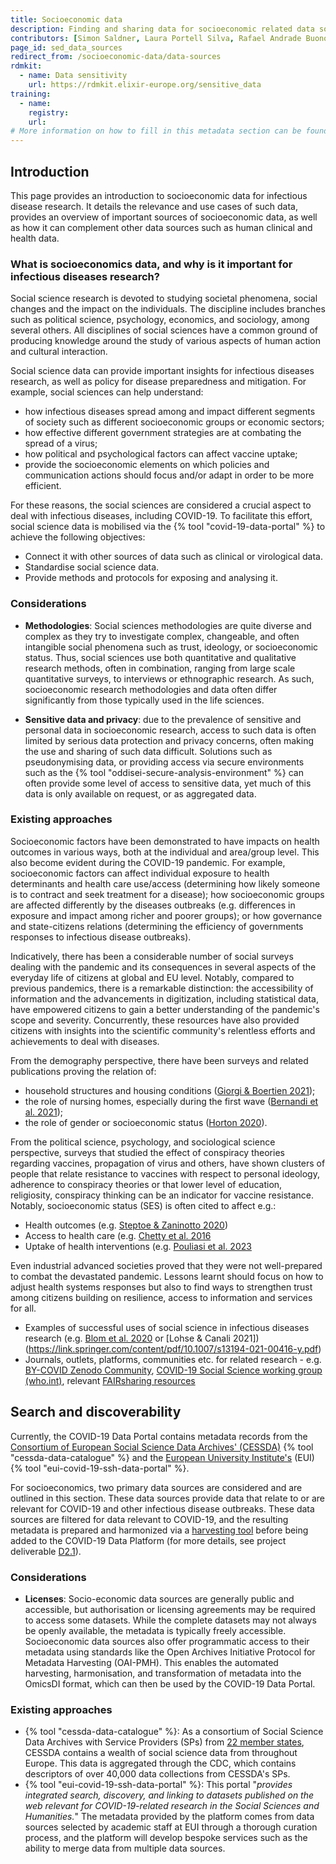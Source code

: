 ```yaml
---
title: Socioeconomic data
description: Finding and sharing data for socioeconomic related data sources.
contributors: [Simon Saldner, Laura Portell Silva, Rafael Andrade Buono, Mari Kleemola, Dimitra Kondyli, Markus Tuominen, Vasso Kalaitzi]
page_id: sed_data_sources
redirect_from: /socioeconomic-data/data-sources
rdmkit:
  - name: Data sensitivity
    url: https://rdmkit.elixir-europe.org/sensitive_data
training:
  - name:
    registry:
    url:
# More information on how to fill in this metadata section can be found here https://www.infectious-diseases-toolkit.org/contribute/page-metadata
---
```


## Introduction

This page provides an introduction to socioeconomic data for infectious disease research. It details the relevance and use cases of such data, provides an overview of important sources of socioeconomic data, as well as how it can complement other data sources such as human clinical and health data.

### What is socioeconomics data, and why is it important for infectious diseases research?

Social science research is devoted to studying societal phenomena, social changes and the impact on the individuals. The discipline includes branches such as political science, psychology, economics, and sociology, among several others. All disciplines of social sciences have a common ground of producing knowledge around the study of various aspects of human action and cultural interaction.

Social science data can provide important insights for infectious diseases research, as well as policy for disease preparedness and mitigation. For example, social sciences can help understand:

- how infectious diseases spread among and impact different segments of society such as different socioeconomic groups or economic sectors;
- how effective different government strategies are at combating the spread of a virus;
- how political and psychological factors can affect vaccine uptake;
- provide the socioeconomic elements on which policies and communication actions should focus and/or adapt in order to be more efficient.

For these reasons, the social sciences are considered a crucial aspect to deal with infectious diseases, including COVID-19. To facilitate this effort, social science data is mobilised via the {% tool "covid-19-data-portal" %} to achieve the following objectives:

- Connect it with other sources of data such as clinical or virological data.
- Standardise social science data.
- Provide methods and protocols for exposing and analysing it. 

### Considerations

- **Methodologies**: Social sciences methodologies are quite diverse and complex as they try to investigate complex, changeable, and often intangible social phenomena such as trust, ideology, or socioeconomic status. Thus, social sciences use both quantitative and qualitative research methods, often in combination, ranging from large scale quantitative surveys, to interviews or ethnographic research. As such, socioeconomic research methodologies and data often differ significantly from those typically used in the life sciences. 

- **Sensitive data and privacy**: due to the prevalence of sensitive and personal data in socioeconomic research, access to such data is often limited by serious data protection and privacy concerns, often making the use and sharing of such data difficult. Solutions such as pseudonymising data, or providing access via secure environments such as the {% tool "oddisei-secure-analysis-environment" %} can often provide some level of access to sensitive data, yet much of this data is only available on request, or as aggregated data. 

### Existing approaches

Socioeconomic factors have been demonstrated to have impacts on health outcomes in various ways, both at the individual and area/group level. This  also become evident during the COVID-19 pandemic. For example, socioeconomic factors can affect individual exposure to health determinants and health care use/access (determining how likely someone is to contract and seek treatment for a disease); how socioeconomic groups are affected differently by the diseases outbreaks (e.g. differences in exposure and impact among richer and poorer groups); or how governance and state-citizens relations (determining the efficiency of governments responses to infectious disease outbreaks).

Indicatively, there has been a considerable number of social surveys dealing with the pandemic and its consequences in several aspects of the everyday life of citizens at global and EU level. Notably, compared to previous pandemics, there is a remarkable distinction: the accessibility of information and the advancements in digitization, including statistical data, have empowered citizens to gain a better understanding of the pandemic's scope and severity. Concurrently, these resources have also provided citizens with insights into the scientific community's relentless efforts and achievements to deal with diseases.

From the demography perspective, there have been surveys and related publications proving the relation of:

- household structures and housing conditions ([Giorgi & Boertien 2021](https://doi.org/10.1186/s41118-021-00124-8));
- the role of nursing homes, especially during the first wave ([Bernandi et al. 2021](https://doi.org/10.1186/s41118-021-00119-5));
- the role of gender or socioeconomic status ([Horton 2020](https://pubmed.ncbi.nlm.nih.gov/32979964/)).

From the political science, psychology, and sociological science perspective, surveys that studied the effect of conspiracy theories regarding vaccines, propagation of virus and others, have shown clusters of people that relate resistance to vaccines with respect to personal ideology, adherence to conspiracy theories or that lower level of education, religiosity, conspiracy thinking can be an indicator for vaccine resistance. Notably, socioeconomic status (SES) is often cited to affect e.g.:

- Health outcomes (e.g. [Steptoe & Zaninotto 2020](https://doi.org/10.1073/pnas.1915741117))
- Access to health care (e.g. [Chetty et al. 2016](https://doi.org/10.1186/s12905-022-01716-y)
- Uptake of health interventions (e.g. [Pouliasi et al. 2023](https://doi.org/10.3390%2Fvaccines11081301)

Even industrial advanced societies proved that they were not well-prepared to combat the devastated pandemic. Lessons learnt should focus on how to adjust health systems responses but also to find ways to strengthen trust among citizens building on resilience, access to information and services for all. 
- Examples of successful uses of social science in infectious diseases research (e.g. [Blom et al. 2020](https://madoc.bib.uni-mannheim.de/55629/) or [Lohse & Canali 2021])(https://link.springer.com/content/pdf/10.1007/s13194-021-00416-y.pdf)
- Journals, outlets, platforms, communities etc. for related research - e.g. [BY-COVID Zenodo Community](https://zenodo.org/communities/bycovid/?page=1&size=20), [COVID-19 Social Science working group (who.int)](https://www.who.int/publications/m/item/covid-19-social-science-working-group), relevant [FAIRsharing resources](https://fairsharing.org/3494)


## Search and discoverability

Currently, the COVID-19 Data Portal contains metadata records from the [Consortium of European Social Science Data Archives' (CESSDA)](https://www.cessda.eu/) {% tool "cessda-data-catalogue" %} and the [European University Institute's](https://www.eui.eu/en/home) (EUI) {% tool "eui-covid-19-ssh-data-portal" %}.

For socioeconomics, two primary data sources are considered and are outlined in this section. These data sources provide data that relate to or are relevant for COVID-19 and other infectious disease outbreaks. These data sources are filtered for data relevant to COVID-19, and the resulting metadata is prepared and harmonized via a [harvesting tool](https://t2-4.by-covid.bsc.es/jspui/) before being added to the COVID-19 Data Platform (for more details, see project deliverable [D2.1](https://zenodo.org/record/7017728)).

### Considerations

- **Licenses**: Socio-economic data sources are generally public and accessible, but authorisation or licensing agreements may be required to access some datasets. While the complete datasets may not always be openly available, the metadata is typically freely accessible. Socioeconomic data sources also offer programmatic access to their metadata using standards like the Open Archives Initiative Protocol for Metadata Harvesting (OAI-PMH). This enables the automated harvesting, harmonisation, and transformation of metadata into the OmicsDI format, which can then be used by the COVID-19 Data Portal.

### Existing approaches

- {% tool "cessda-data-catalogue" %}: As a consortium of Social Science Data Archives with Service Providers (SPs) from [22 member states](https://www.cessda.eu/About/Consortium), CESSDA contains a wealth of social science data from throughout Europe. This data is aggregated through the CDC, which contains descriptors of over 40,000 data collections from CESSDA's SPs.  
- {% tool "eui-covid-19-ssh-data-portal" %}: This portal "*provides integrated search, discovery, and linking to datasets published on the web relevant for COVID-19-related research in the Social Sciences and Humanities.*" The metadata provided by the platform comes from data sources selected by academic staff at EUI through a thorough curation process, and the platform will develop bespoke services such as the ability to merge data from multiple data sources. 
